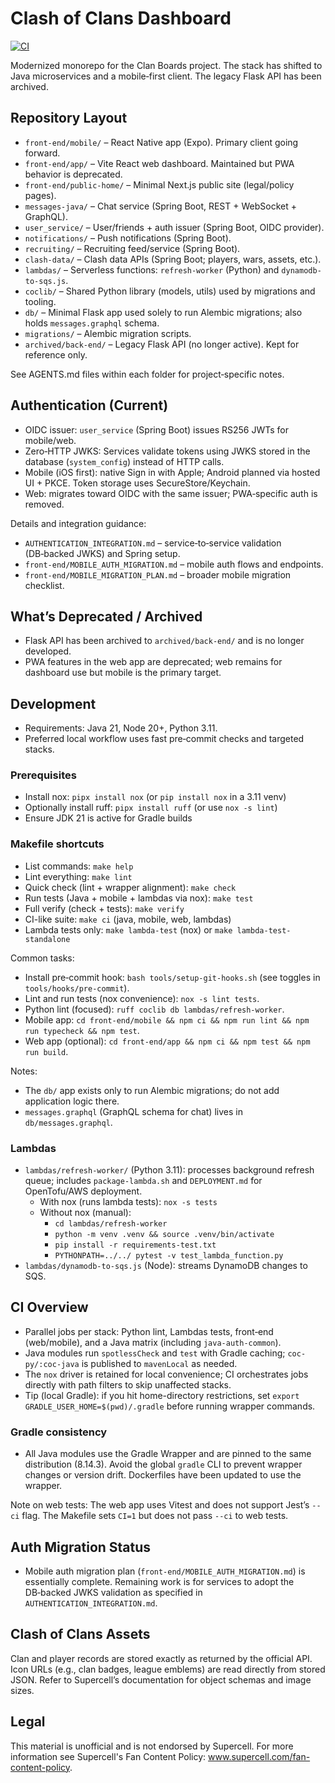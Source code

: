 # Clash of Clans Dashboard

[![CI](https://github.com/ChangeinX/coc/actions/workflows/pr.yml/badge.svg?branch=main)](https://github.com/ChangeinX/coc/actions/workflows/pr.yml)

Modernized monorepo for the Clan Boards project. The stack has shifted to Java microservices and a mobile‑first client. The legacy Flask API has been archived.

## Repository Layout
- `front-end/mobile/` – React Native app (Expo). Primary client going forward.
- `front-end/app/` – Vite React web dashboard. Maintained but PWA behavior is deprecated.
- `front-end/public-home/` – Minimal Next.js public site (legal/policy pages).
- `messages-java/` – Chat service (Spring Boot, REST + WebSocket + GraphQL).
- `user_service/` – User/friends + auth issuer (Spring Boot, OIDC provider).
- `notifications/` – Push notifications (Spring Boot).
- `recruiting/` – Recruiting feed/service (Spring Boot).
- `clash-data/` – Clash data APIs (Spring Boot; players, wars, assets, etc.).
- `lambdas/` – Serverless functions: `refresh-worker` (Python) and `dynamodb-to-sqs.js`.
- `coclib/` – Shared Python library (models, utils) used by migrations and tooling.
- `db/` – Minimal Flask app used solely to run Alembic migrations; also holds `messages.graphql` schema.
- `migrations/` – Alembic migration scripts.
- `archived/back-end/` – Legacy Flask API (no longer active). Kept for reference only.

See AGENTS.md files within each folder for project‑specific notes.

## Authentication (Current)
- OIDC issuer: `user_service` (Spring Boot) issues RS256 JWTs for mobile/web.
- Zero‑HTTP JWKS: Services validate tokens using JWKS stored in the database (`system_config`) instead of HTTP calls.
- Mobile (iOS first): native Sign in with Apple; Android planned via hosted UI + PKCE. Token storage uses SecureStore/Keychain.
- Web: migrates toward OIDC with the same issuer; PWA‑specific auth is removed.

Details and integration guidance:
- `AUTHENTICATION_INTEGRATION.md` – service‑to‑service validation (DB‑backed JWKS) and Spring setup.
- `front-end/MOBILE_AUTH_MIGRATION.md` – mobile auth flows and endpoints.
- `front-end/MOBILE_MIGRATION_PLAN.md` – broader mobile migration checklist.

## What’s Deprecated / Archived
- Flask API has been archived to `archived/back-end/` and is no longer developed.
- PWA features in the web app are deprecated; web remains for dashboard use but mobile is the primary target.

## Development
- Requirements: Java 21, Node 20+, Python 3.11.
- Preferred local workflow uses fast pre‑commit checks and targeted stacks.

### Prerequisites
- Install nox: `pipx install nox` (or `pip install nox` in a 3.11 venv)
- Optionally install ruff: `pipx install ruff` (or use `nox -s lint`)
- Ensure JDK 21 is active for Gradle builds

### Makefile shortcuts
- List commands: `make help`
- Lint everything: `make lint`
- Quick check (lint + wrapper alignment): `make check`
- Run tests (Java + mobile + lambdas via nox): `make test`
- Full verify (check + tests): `make verify`
- CI-like suite: `make ci` (java, mobile, web, lambdas)
- Lambda tests only: `make lambda-test` (nox) or `make lambda-test-standalone`

Common tasks:
- Install pre‑commit hook: `bash tools/setup-git-hooks.sh` (see toggles in `tools/hooks/pre-commit`).
- Lint and run tests (nox convenience): `nox -s lint tests`.
- Python lint (focused): `ruff coclib db lambdas/refresh-worker`.
- Mobile app: `cd front-end/mobile && npm ci && npm run lint && npm run typecheck && npm test`.
- Web app (optional): `cd front-end/app && npm ci && npm test && npm run build`.

Notes:
- The `db/` app exists only to run Alembic migrations; do not add application logic there.
- `messages.graphql` (GraphQL schema for chat) lives in `db/messages.graphql`.

### Lambdas
- `lambdas/refresh-worker/` (Python 3.11): processes background refresh queue; includes `package-lambda.sh` and `DEPLOYMENT.md` for OpenTofu/AWS deployment.
  - With nox (runs lambda tests): `nox -s tests`
  - Without nox (manual):
    - `cd lambdas/refresh-worker`
    - `python -m venv .venv && source .venv/bin/activate`
    - `pip install -r requirements-test.txt`
    - `PYTHONPATH=../../ pytest -v test_lambda_function.py`
- `lambdas/dynamodb-to-sqs.js` (Node): streams DynamoDB changes to SQS.

## CI Overview
- Parallel jobs per stack: Python lint, Lambdas tests, front‑end (web/mobile), and a Java matrix (including `java-auth-common`).
- Java modules run `spotlessCheck` and `test` with Gradle caching; `coc-py/:coc-java` is published to `mavenLocal` as needed.
- The `nox` driver is retained for local convenience; CI orchestrates jobs directly with path filters to skip unaffected stacks.
 - Tip (local Gradle): if you hit home-directory restrictions, set `export GRADLE_USER_HOME=$(pwd)/.gradle` before running wrapper commands.

### Gradle consistency
- All Java modules use the Gradle Wrapper and are pinned to the same distribution (8.14.3). Avoid the global `gradle` CLI to prevent wrapper changes or version drift. Dockerfiles have been updated to use the wrapper.

Note on web tests: The web app uses Vitest and does not support Jest’s `--ci` flag. The Makefile sets `CI=1` but does not pass `--ci` to web tests.

## Auth Migration Status
- Mobile auth migration plan (`front-end/MOBILE_AUTH_MIGRATION.md`) is essentially complete. Remaining work is for services to adopt the DB‑backed JWKS validation as specified in `AUTHENTICATION_INTEGRATION.md`.

## Clash of Clans Assets
Clan and player records are stored exactly as returned by the official API. Icon URLs (e.g., clan badges, league emblems) are read directly from stored JSON. Refer to Supercell’s documentation for object schemas and image sizes.

## Legal
This material is unofficial and is not endorsed by Supercell. For more information see Supercell's Fan Content Policy: www.supercell.com/fan-content-policy.
